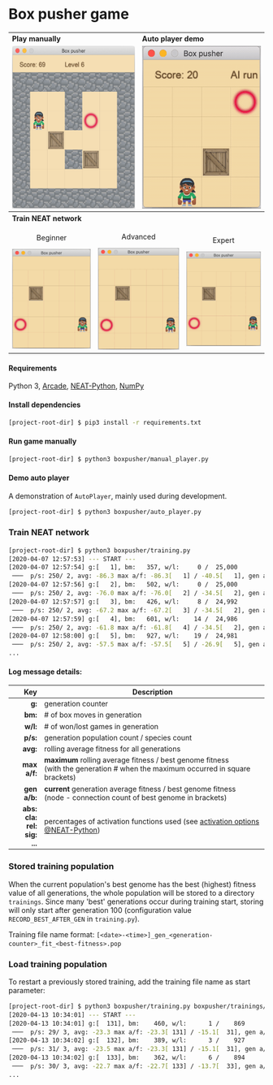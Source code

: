 # Box pusher game

<table>
    <tbody>
        <tr></tr>
        <tr>
          <th colspan="3" align="left">Play manually</th>
          <th colspan="3" align="left">Auto player demo</th>
        </tr>
        <tr>
            <td colspan="3" align="center"><img src="docs/manual-run.png" height="320"/></td>
            <td colspan="3" align="center"><img src="docs/ai-run.gif" height="320" /></td>
        </tr>
        <tr><th colspan="6" align="left">Train NEAT network</th></tr>
        <tr>
            <td colspan="2" align="center">
                <p>Beginner</p>
                <img src="docs/train-beginner.gif" width="250"/>
            </td>
            <td colspan="2" align="center">
                <p>Advanced</p>
                <img src="docs/train-advanced.gif" width="250"/>
            </td>
            <td colspan="2" align="center">
                <p>Expert</p>
                <img src="docs/train-expert.gif" width="250"/>
            </td>
        </tr>
    </tbody>
</table>

#### Requirements
Python 3, 
[Arcade](https://pypi.org/project/arcade/),
[NEAT-Python](https://pypi.org/project/neat-python/), 
[NumPy](https://pypi.org/project/numpy/)

#### Install dependencies

```bash
[project-root-dir] $ pip3 install -r requirements.txt
```

#### Run game manually

```bash
[project-root-dir] $ python3 boxpusher/manual_player.py
```

#### Demo auto player

A demonstration of `AutoPlayer`, mainly used during development.
```bash
[project-root-dir] $ python3 boxpusher/auto_player.py
```

### Train NEAT network

```bash
[project-root-dir] $ python3 boxpusher/training.py
[2020-04-07 12:57:53] --- START ---
[2020-04-07 12:57:54] g:[   1], bm:   357, w/l:     0 /  25,000
 ───  p/s: 250/ 2, avg: -86.3 max a/f: -86.3[   1] / -40.5[   1], gen a/b: -86.3 / -40.5 ( 4-20) abs: 0 cla:100 rel: 0 sig: 0
[2020-04-07 12:57:56] g:[   2], bm:   502, w/l:     0 /  25,000
 ───  p/s: 250/ 2, avg: -76.0 max a/f: -76.0[   2] / -34.5[   2], gen a/b: -65.7 / -34.5 ( 4-20) abs: 1 cla:97 rel: 1 sig: 2
[2020-04-07 12:57:57] g:[   3], bm:   426, w/l:     8 /  24,992
 ───  p/s: 250/ 2, avg: -67.2 max a/f: -67.2[   3] / -34.5[   2], gen a/b: -49.6 / -39.5 ( 4-20) abs: 0 cla:98 rel: 0 sig: 2
[2020-04-07 12:57:59] g:[   4], bm:   601, w/l:    14 /  24,986
 ───  p/s: 250/ 2, avg: -61.8 max a/f: -61.8[   4] / -34.5[   2], gen a/b: -45.9 / -34.9 ( 5-19) abs: 2 cla:95 rel: 2 sig: 2
[2020-04-07 12:58:00] g:[   5], bm:   927, w/l:    19 /  24,981
 ───  p/s: 250/ 2, avg: -57.5 max a/f: -57.5[   5] / -26.9[   5], gen a/b: -40.1 / -26.9 ( 6-21) abs: 2 cla:95 rel: 2 sig: 2
...
```

#### Log message details:

| Key | Description |
|---:|---|
| **g:** | generation counter |
| **bm:** | # of box moves in generation |
| **w/l:** | # of won/lost games in generation |
| **p/s:** | generation population count / species count |
| **avg:** | rolling average fitness for all generations |
| **max a/f:** | **maximum** rolling average fitness / best genome fitness <br> (with the generation # when the maximum occurred in square brackets) |
| **gen a/b:** | **current** generation average fitness / best genome fitness <br> (node - connection count of best genome in brackets) |
| **abs:** <br> **cla:** <br> **rel:** <br> **sig:** <br> **...** | percentages of activation functions used (see [activation options @NEAT-Python](https://neat-python.readthedocs.io/en/latest/config_file.html#activation-function-config-label)) |


### Stored training population

When the current population's best genome has the best (highest) fitness value of all generations,
the whole population will be stored to a directory `trainings`. 
Since many 'best' generations occur during training start, storing will only start after generation 100 
(configuration value `RECORD_BEST_AFTER_GEN` in `training.py`). 

Training file name format: `[<date>-<time>]_gen_<generation-counter>_fit_<best-fitness>.pop`

### Load training population

To restart a previously stored training, add the training file name as start parameter:

```bash
[project-root-dir] $ python3 boxpusher/training.py boxpusher/trainings/20200413-103332_gen_131_fit_-14.pop
[2020-04-13 10:34:01] --- START ---
[2020-04-13 10:34:01] g:[  131], bm:    460, w/l:      1 /    869
 ───  p/s: 29/ 3, avg: -23.3 max a/f: -23.3[ 131] / -15.1[  31], gen a/b: -23.3 / -15.1 ( 6-14) cla:12 rel:21 sig:67
[2020-04-13 10:34:02] g:[  132], bm:    389, w/l:      3 /    927
 ───  p/s: 31/ 3, avg: -23.5 max a/f: -23.3[ 131] / -15.1[  31], gen a/b: -23.7 / -17.4 ( 5-19) cla:15 rel:22 sig:63
[2020-04-13 10:34:02] g:[  133], bm:    362, w/l:      6 /    894
 ───  p/s: 30/ 3, avg: -22.7 max a/f: -22.7[ 133] / -13.7[  33], gen a/b: -21.3 / -13.7 ( 6-14) cla:13 rel:26 sig:61
...
```